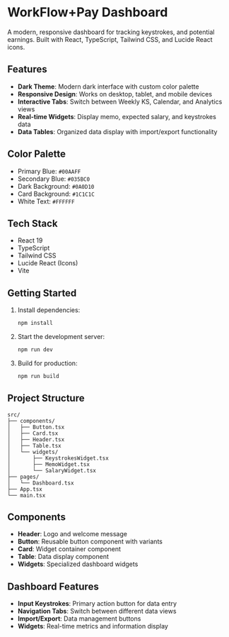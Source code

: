 # WorkFlow+Pay Dashboard

A modern, responsive dashboard for tracking keystrokes, and potential earnings. Built with React, TypeScript, Tailwind CSS, and Lucide React icons.

## Features

- **Dark Theme**: Modern dark interface with custom color palette
- **Responsive Design**: Works on desktop, tablet, and mobile devices
- **Interactive Tabs**: Switch between Weekly KS, Calendar, and Analytics views
- **Real-time Widgets**: Display memo, expected salary, and keystrokes data
- **Data Tables**: Organized data display with import/export functionality

## Color Palette

- Primary Blue: `#00AAFF`
- Secondary Blue: `#035BC0`
- Dark Background: `#0A0D10`
- Card Background: `#1C1C1C`
- White Text: `#FFFFFF`

## Tech Stack

- React 19
- TypeScript
- Tailwind CSS
- Lucide React (Icons)
- Vite

## Getting Started

1. Install dependencies:
   ```bash
   npm install
   ```

2. Start the development server:
   ```bash
   npm run dev
   ```

3. Build for production:
   ```bash
   npm run build
   ```

## Project Structure

```
src/
├── components/
│   ├── Button.tsx
│   ├── Card.tsx
│   ├── Header.tsx
│   ├── Table.tsx
│   └── widgets/
│       ├── KeystrokesWidget.tsx
│       ├── MemoWidget.tsx
│       └── SalaryWidget.tsx
├── pages/
│   └── Dashboard.tsx
├── App.tsx
└── main.tsx
```

## Components

- **Header**: Logo and welcome message
- **Button**: Reusable button component with variants
- **Card**: Widget container component
- **Table**: Data display component
- **Widgets**: Specialized dashboard widgets

## Dashboard Features

- **Input Keystrokes**: Primary action button for data entry
- **Navigation Tabs**: Switch between different data views
- **Import/Export**: Data management buttons
- **Widgets**: Real-time metrics and information display
